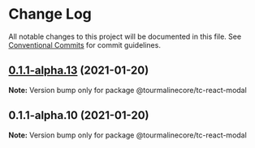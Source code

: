 # Change Log

All notable changes to this project will be documented in this file.
See [Conventional Commits](https://conventionalcommits.org) for commit guidelines.

## [0.1.1-alpha.13](https://github.com/TourmalineCore/React-Packages/compare/@tourmalinecore/tc-react-modal@0.1.1-alpha.10...@tourmalinecore/tc-react-modal@0.1.1-alpha.13) (2021-01-20)

**Note:** Version bump only for package @tourmalinecore/tc-react-modal





## 0.1.1-alpha.10 (2021-01-20)

**Note:** Version bump only for package @tourmalinecore/tc-react-modal
